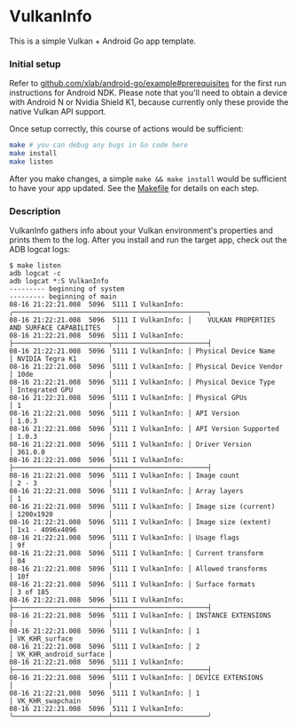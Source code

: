 VulkanInfo
===========

This is a simple Vulkan + Android Go app template.

### Initial setup

Refer to [github.com/xlab/android-go/example#prerequisites](https://github.com/xlab/android-go/tree/master/example#prerequisites) for the first run instructions for Android NDK. Please note that you'll need to obtain a device with Android N or Nvidia Shield K1, because currently only these provide the native Vulkan API support.

Once setup correctly, this course of actions would be sufficient:

```bash
make # you can debug any bugs in Go code here
make install
make listen
```

After you make changes, a simple `make && make install` would be sufficient to have your app updated.
See the [Makefile](/Makefile) for details on each step.

### Description

VulkanInfo gathers info about your Vulkan environment's properties and prints them to the log.
After you install and run the target app, check out the ADB logcat logs:

```
$ make listen
adb logcat -c
adb logcat *:S VulkanInfo
--------- beginning of system
--------- beginning of main
08-16 21:22:21.008  5096  5111 I VulkanInfo: ╭─────────────────────────────────────────────────╮
08-16 21:22:21.008  5096  5111 I VulkanInfo: │    VULKAN PROPERTIES AND SURFACE CAPABILITES    │
08-16 21:22:21.008  5096  5111 I VulkanInfo: ├────────────────────────┬────────────────────────┤
08-16 21:22:21.008  5096  5111 I VulkanInfo: │ Physical Device Name   │ NVIDIA Tegra K1        │
08-16 21:22:21.008  5096  5111 I VulkanInfo: │ Physical Device Vendor │ 10de                   │
08-16 21:22:21.008  5096  5111 I VulkanInfo: │ Physical Device Type   │ Integrated GPU         │
08-16 21:22:21.008  5096  5111 I VulkanInfo: │ Physical GPUs          │ 1                      │
08-16 21:22:21.008  5096  5111 I VulkanInfo: │ API Version            │ 1.0.3                  │
08-16 21:22:21.008  5096  5111 I VulkanInfo: │ API Version Supported  │ 1.0.3                  │
08-16 21:22:21.008  5096  5111 I VulkanInfo: │ Driver Version         │ 361.0.0                │
08-16 21:22:21.008  5096  5111 I VulkanInfo: ├────────────────────────┼────────────────────────┤
08-16 21:22:21.008  5096  5111 I VulkanInfo: │ Image count            │ 2 - 3                  │
08-16 21:22:21.008  5096  5111 I VulkanInfo: │ Array layers           │ 1                      │
08-16 21:22:21.008  5096  5111 I VulkanInfo: │ Image size (current)   │ 1200x1920              │
08-16 21:22:21.008  5096  5111 I VulkanInfo: │ Image size (extent)    │ 1x1 - 4096x4096        │
08-16 21:22:21.008  5096  5111 I VulkanInfo: │ Usage flags            │ 9f                     │
08-16 21:22:21.008  5096  5111 I VulkanInfo: │ Current transform      │ 04                     │
08-16 21:22:21.008  5096  5111 I VulkanInfo: │ Allowed transforms     │ 10f                    │
08-16 21:22:21.008  5096  5111 I VulkanInfo: │ Surface formats        │ 3 of 185               │
08-16 21:22:21.008  5096  5111 I VulkanInfo: ├────────────────────────┼────────────────────────┤
08-16 21:22:21.008  5096  5111 I VulkanInfo: │ INSTANCE EXTENSIONS    │                        │
08-16 21:22:21.008  5096  5111 I VulkanInfo: │ 1                      │ VK_KHR_surface         │
08-16 21:22:21.008  5096  5111 I VulkanInfo: │ 2                      │ VK_KHR_android_surface │
08-16 21:22:21.008  5096  5111 I VulkanInfo: ├────────────────────────┼────────────────────────┤
08-16 21:22:21.008  5096  5111 I VulkanInfo: │ DEVICE EXTENSIONS      │                        │
08-16 21:22:21.008  5096  5111 I VulkanInfo: │ 1                      │ VK_KHR_swapchain       │
08-16 21:22:21.008  5096  5111 I VulkanInfo: ╰────────────────────────┴────────────────────────╯
```
